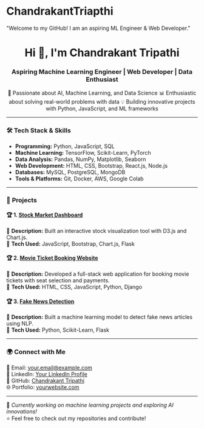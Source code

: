 # ChandrakantTriapthi
"Welcome to my GitHub! I am an aspiring ML Engineer &amp; Web Developer."
<h1 align="center">Hi 👋, I'm Chandrakant Tripathi</h1>
<h3 align="center">Aspiring Machine Learning Engineer | Web Developer | Data Enthusiast</h3>

<p align="center">
  🚀 Passionate about AI, Machine Learning, and Data Science  
  📊 Enthusiastic about solving real-world problems with data  
  💡 Building innovative projects with Python, JavaScript, and ML frameworks
</p>

---

### 🛠️ **Tech Stack & Skills**
- **Programming:** Python, JavaScript, SQL  
- **Machine Learning:** TensorFlow, Scikit-Learn, PyTorch  
- **Data Analysis:** Pandas, NumPy, Matplotlib, Seaborn  
- **Web Development:** HTML, CSS, Bootstrap, React.js, Node.js  
- **Databases:** MySQL, PostgreSQL, MongoDB  
- **Tools & Platforms:** Git, Docker, AWS, Google Colab  

---

### 📂 **Projects**
#### 🏆 1. [Stock Market Dashboard](https://github.com/your-username/stock-market-dashboard)
📌 **Description:** Built an interactive stock visualization tool with D3.js and Chart.js.  
🔹 **Tech Used:** JavaScript, Bootstrap, Chart.js, Flask  

#### 🏆 2. [Movie Ticket Booking Website](https://github.com/your-username/bookmymovie)
📌 **Description:** Developed a full-stack web application for booking movie tickets with seat selection and payments.  
🔹 **Tech Used:** HTML, CSS, JavaScript, Python, Django  

#### 🏆 3. [Fake News Detection](https://github.com/your-username/fake-news-detection)
📌 **Description:** Built a machine learning model to detect fake news articles using NLP.  
🔹 **Tech Used:** Python, Scikit-Learn, Flask  

---

### 🌍 **Connect with Me**
📧 Email: [your.email@example.com](mailto:your.email@example.com)  
🔗 LinkedIn: [Your LinkedIn Profile](https://linkedin.com/in/yourname)  
🔗 GitHub: [Chandrakant Tripathi](https://github.com/ChandrakantTripathi)  
🌐 Portfolio: [yourwebsite.com](https://yourwebsite.com)  

---

🚀 *Currently working on machine learning projects and exploring AI innovations!*  
⭐ Feel free to check out my repositories and contribute!  
